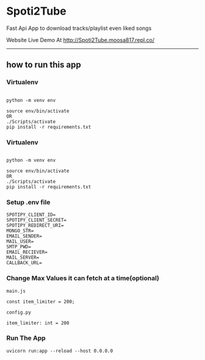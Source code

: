 # Spoti2Tube
Fast Api App to download tracks/playlist even liked songs 

Website Live Demo At 
http://Spoti2Tube.moosa817.repl.co/

<hr>
<h2>how to run this app</h2>



### Virtualenv 
```

python -m venv env

source env/bin/activate 
OR 
./Scripts/activate
pip install -r requirements.txt
`````

### Virtualenv 
```

python -m venv env

source env/bin/activate 
OR 
./Scripts/activate
pip install -r requirements.txt
`````

### Setup .env file 
```
SPOTIPY_CLIENT_ID=
SPOTIPY_CLIENT_SECRET=
SPOTIPY_REDIRECT_URI=
MONGO_STR=
EMAIL_SENDER=
MAIL_USER=
SMTP_PWD=
EMAIL_RECIEVER=
MAIL_SERVER=
CALLBACK_URL=
```
### Change Max Values it can fetch at a time(optional)
`main.js`
```
const item_limiter = 200;

```
`config.py`

```
item_limiter: int = 200

```


### Run The App

```uvicorn run:app --reload --host 0.0.0.0```






